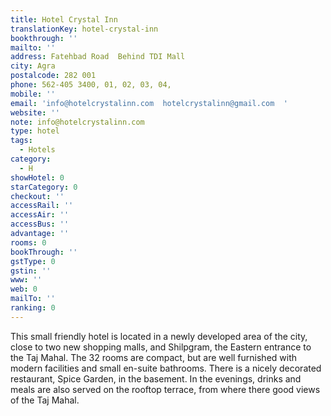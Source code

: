 ```yaml
---
title: Hotel Crystal Inn
translationKey: hotel-crystal-inn
bookthrough: ''
mailto: ''
address: Fatehbad Road  Behind TDI Mall
city: Agra
postalcode: 282 001
phone: 562-405 3400, 01, 02, 03, 04,
mobile: ''
email: 'info@hotelcrystalinn.com  hotelcrystalinn@gmail.com  '
website: ''
note: info@hotelcrystalinn.com
type: hotel
tags:
  - Hotels
category:
  - H
showHotel: 0
starCategory: 0
checkout: ''
accessRail: ''
accessAir: ''
accessBus: ''
advantage: ''
rooms: 0
bookThrough: ''
gstType: 0
gstin: ''
www: ''
web: 0
mailTo: ''
ranking: 0
---
```







This small friendly hotel is located in a newly developed area of the city, close to two new shopping malls, and Shilpgram, the Eastern entrance to the Taj Mahal. The 32 rooms are compact, but are well furnished with modern facilities and small en-suite bathrooms. There is a nicely decorated restaurant, Spice Garden, in the basement. In the evenings, drinks and meals are also served on the rooftop terrace, from where there good views of the Taj Mahal.